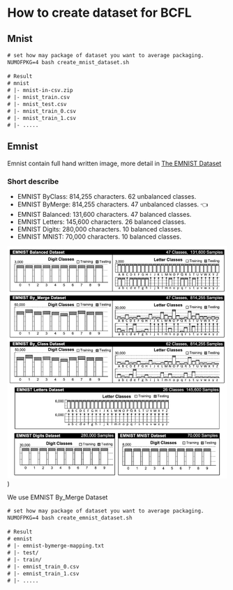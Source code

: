 # How to create dataset for BCFL

## Mnist

```bash=
# set how may package of dataset you want to average packaging.
NUMOFPKG=4 bash create_mnist_dataset.sh

# Result 
# mnist
# |- mnist-in-csv.zip
# |- mnist_train.csv
# |- mnist_test.csv
# |- mnist_train_0.csv
# |- mnist_train_1.csv
# |- .....
```

## Emnist

Emnist contain full hand written image, more detail in [The EMNIST Dataset](https://www.nist.gov/itl/products-and-services/emnist-dataset)


### Short describe
* EMNIST ByClass: 814,255 characters. 62 unbalanced classes.
* EMNIST ByMerge: 814,255 characters. 47 unbalanced classes. 👈
* EMNIST Balanced:  131,600 characters. 47 balanced classes.
* EMNIST Letters: 145,600 characters. 26 balanced classes.
* EMNIST Digits: 280,000 characters. 10 balanced classes.
* EMNIST MNIST: 70,000 characters. 10 balanced classes.

![iamge](images/emnist.png))

We use EMNIST By_Merge Dataset

```bash=
# set how may package of dataset you want to average packaging.
NUMOFPKG=4 bash create_emnist_dataset.sh

# Result 
# emnist
# |- emnist-bymerge-mapping.txt
# |- test/
# |- train/
# |- emnist_train_0.csv
# |- emnist_train_1.csv
# |- .....
```

